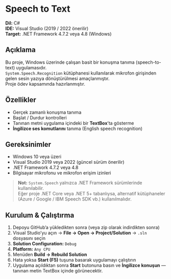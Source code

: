 # Speech to Text 

**Dil:** C#  
**IDE:** Visual Studio (2019 / 2022 önerilir)  
**Target:** .NET Framework 4.7.2 veya 4.8 (Windows)

## Açıklama
Bu proje, Windows üzerinde çalışan basit bir konuşma tanıma (speech-to-text) uygulamasıdır.  
`System.Speech.Recognition` kütüphanesi kullanılarak mikrofon girişinden gelen sesin yazıya dönüştürülmesi amaçlanmıştır.  
Proje ödev kapsamında hazırlanmıştır.

## Özellikler
- Gerçek zamanlı konuşma tanıma  
- Başlat / Durdur kontrolleri  
- Tanınan metni uygulama içindeki bir **TextBox**’ta gösterme  
- **İngilizce ses komutlarını** tanıma (English speech recognition)

## Gereksinimler
- Windows 10 veya üzeri  
- Visual Studio 2019 veya 2022 (güncel sürüm önerilir)  
- .NET Framework 4.7.2 veya 4.8  
- Bilgisayar mikrofonu ve mikrofon erişim izinleri

> **Not:** `System.Speech` yalnızca .NET Framework sürümlerinde kullanılabilir.  
> Eğer proje .NET Core veya .NET 5+ tabanlıysa, alternatif kütüphaneler (Azure / Google / IBM Speech SDK vb.) kullanılmalıdır.

## Kurulum & Çalıştırma
1. Depoyu GitHub’a yükledikten sonra (veya zip olarak indirdikten sonra)  
2. Visual Studio’yu açın → **File → Open → Project/Solution** → `.sln` dosyasını seçin  
3. **Solution Configuration:** `Debug`  
4. **Platform:** `Any CPU`  
5. Menüden **Build → Rebuild Solution**  
6. Hata yoksa **Start (F5)** tuşuna basarak uygulamayı çalıştırın  
7. Uygulama açıldıktan sonra **Start** butonuna basın ve **İngilizce konuşun** — tanınan metin TextBox içinde görünecektir.
